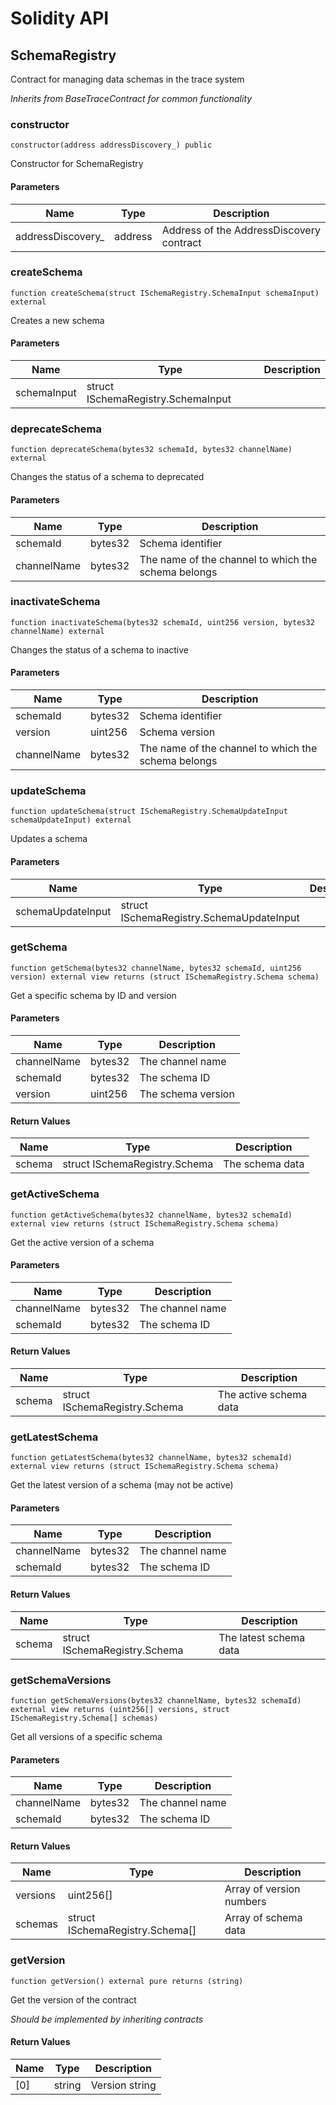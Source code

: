 # Solidity API

## SchemaRegistry

Contract for managing data schemas in the trace system

_Inherits from BaseTraceContract for common functionality_

### constructor

```solidity
constructor(address addressDiscovery_) public
```

Constructor for SchemaRegistry

#### Parameters

| Name | Type | Description |
| ---- | ---- | ----------- |
| addressDiscovery_ | address | Address of the AddressDiscovery contract |

### createSchema

```solidity
function createSchema(struct ISchemaRegistry.SchemaInput schemaInput) external
```

Creates a new schema

#### Parameters

| Name | Type | Description |
| ---- | ---- | ----------- |
| schemaInput | struct ISchemaRegistry.SchemaInput |  |

### deprecateSchema

```solidity
function deprecateSchema(bytes32 schemaId, bytes32 channelName) external
```

Changes the status of a schema to deprecated

#### Parameters

| Name | Type | Description |
| ---- | ---- | ----------- |
| schemaId | bytes32 | Schema identifier |
| channelName | bytes32 | The name of the channel to which the schema belongs |

### inactivateSchema

```solidity
function inactivateSchema(bytes32 schemaId, uint256 version, bytes32 channelName) external
```

Changes the status of a schema to inactive

#### Parameters

| Name | Type | Description |
| ---- | ---- | ----------- |
| schemaId | bytes32 | Schema identifier |
| version | uint256 | Schema version |
| channelName | bytes32 | The name of the channel to which the schema belongs |

### updateSchema

```solidity
function updateSchema(struct ISchemaRegistry.SchemaUpdateInput schemaUpdateInput) external
```

Updates a schema

#### Parameters

| Name | Type | Description |
| ---- | ---- | ----------- |
| schemaUpdateInput | struct ISchemaRegistry.SchemaUpdateInput |  |

### getSchema

```solidity
function getSchema(bytes32 channelName, bytes32 schemaId, uint256 version) external view returns (struct ISchemaRegistry.Schema schema)
```

Get a specific schema by ID and version

#### Parameters

| Name | Type | Description |
| ---- | ---- | ----------- |
| channelName | bytes32 | The channel name |
| schemaId | bytes32 | The schema ID |
| version | uint256 | The schema version |

#### Return Values

| Name | Type | Description |
| ---- | ---- | ----------- |
| schema | struct ISchemaRegistry.Schema | The schema data |

### getActiveSchema

```solidity
function getActiveSchema(bytes32 channelName, bytes32 schemaId) external view returns (struct ISchemaRegistry.Schema schema)
```

Get the active version of a schema

#### Parameters

| Name | Type | Description |
| ---- | ---- | ----------- |
| channelName | bytes32 | The channel name |
| schemaId | bytes32 | The schema ID |

#### Return Values

| Name | Type | Description |
| ---- | ---- | ----------- |
| schema | struct ISchemaRegistry.Schema | The active schema data |

### getLatestSchema

```solidity
function getLatestSchema(bytes32 channelName, bytes32 schemaId) external view returns (struct ISchemaRegistry.Schema schema)
```

Get the latest version of a schema (may not be active)

#### Parameters

| Name | Type | Description |
| ---- | ---- | ----------- |
| channelName | bytes32 | The channel name |
| schemaId | bytes32 | The schema ID |

#### Return Values

| Name | Type | Description |
| ---- | ---- | ----------- |
| schema | struct ISchemaRegistry.Schema | The latest schema data |

### getSchemaVersions

```solidity
function getSchemaVersions(bytes32 channelName, bytes32 schemaId) external view returns (uint256[] versions, struct ISchemaRegistry.Schema[] schemas)
```

Get all versions of a specific schema

#### Parameters

| Name | Type | Description |
| ---- | ---- | ----------- |
| channelName | bytes32 | The channel name |
| schemaId | bytes32 | The schema ID |

#### Return Values

| Name | Type | Description |
| ---- | ---- | ----------- |
| versions | uint256[] | Array of version numbers |
| schemas | struct ISchemaRegistry.Schema[] | Array of schema data |

### getVersion

```solidity
function getVersion() external pure returns (string)
```

Get the version of the contract

_Should be implemented by inheriting contracts_

#### Return Values

| Name | Type | Description |
| ---- | ---- | ----------- |
| [0] | string | Version string |

